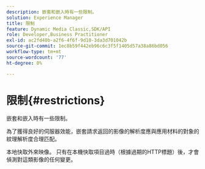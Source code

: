 ```yaml
---
description: 嵌套和嵌入時有一些限制。
solution: Experience Manager
title: 限制
feature: Dynamic Media Classic,SDK/API
role: Developer,Business Practitioner
exl-id: ac2fd40b-a2f6-4f6f-9d10-3da3d701042b
source-git-commit: 1ec8b59f442eb96c6c3f5f1405d57a38a86bd056
workflow-type: tm+mt
source-wordcount: '77'
ht-degree: 0%

---
```


# 限制{#restrictions}

嵌套和嵌入時有一些限制。

為了獲得良好的伺服器效能，嵌套請求返回的影像的解析度應與應用材料的對象的紋理解析度合理匹配。

本地快取外來映像。 只有在本機快取項目過時（根據過期的HTTP標題）後，才會偵測對這類影像的任何變更。
